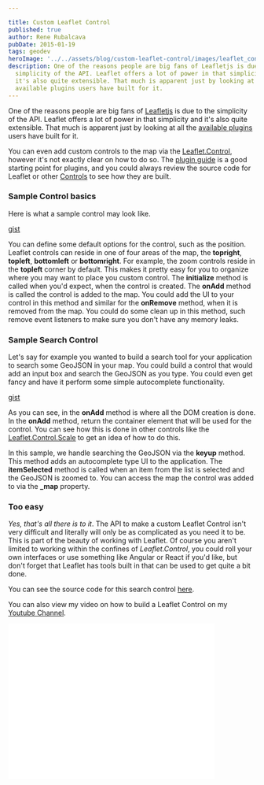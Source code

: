 ```yaml
---

title: Custom Leaflet Control
published: true
author: Rene Rubalcava
pubDate: 2015-01-19
tags: geodev
heroImage: '../../assets/blog/custom-leaflet-control/images/leaflet_controls.png'
description: One of the reasons people are big fans of Leafletjs is due to the
  simplicity of the API. Leaflet offers a lot of power in that simplicity and
  it's also quite extensible. That much is apparent just by looking at all the
  available plugins users have built for it.
---
```


One of the reasons people are big fans of [Leafletjs](http://leafletjs.com/) is
due to the simplicity of the API. Leaflet offers a lot of power in that
simplicity and it's also quite extensible. That much is apparent just by looking
at all the [available plugins](http://leafletjs.com/plugins.html) users have
built for it.

You can even add custom controls to the map via the
[Leaflet.Control](http://leafletjs.com/reference.html#control), however it's not
exactly clear on how to do so. The
[plugin guide](https://github.com/Leaflet/Leaflet/blob/master/PLUGIN-GUIDE.md)
is a good starting point for plugins, and you could always review the source
code for Leaflet or other
[Controls](https://github.com/perliedman/leaflet-control-geocoder) to see how
they are built.

### Sample Control basics

Here is what a sample control may look like.

[gist](https://gist.github.com/odoe/569382c48d200920873c)

You can define some default options for the control, such as the position.
Leaflet controls can reside in one of four areas of the map, the **topright**,
**topleft**, **bottomleft** or **bottomright**. For example, the zoom controls
reside in the **topleft** corner by default. This makes it pretty easy for you
to organize where you may want to place you custom control. The **initialize**
method is called when you'd expect, when the control is created. The **onAdd**
method is called the control is added to the map. You could add the UI to your
control in this method and similar for the **onRemove** method, when it is
removed from the map. You could do some clean up in this method, such remove
event listeners to make sure you don't have any memory leaks.

### Sample Search Control

Let's say for example you wanted to build a search tool for your application to
search some GeoJSON in your map. You could build a control that would add an
input box and search the GeoJSON as you type. You could even get fancy and have
it perform some simple autocomplete functionality.

[gist](https://gist.github.com/odoe/8b6467e93d5707e055ec)

As you can see, in the **onAdd** method is where all the DOM creation is done.
In the **onAdd** method, return the container element that will be used for the
control. You can see how this is done in other controls like the
[Leaflet.Control.Scale](https://github.com/Leaflet/Leaflet/blob/8a33e94c0e56634a749f378256905e9e23243483/src/control/Control.Scale.js)
to get an idea of how to do this.

In this sample, we handle searching the GeoJSON via the **keyup** method. This
method adds an autocomplete type UI to the application. The **itemSelected**
method is called when an item from the list is selected and the GeoJSON is
zoomed to. You can access the map the control was added to via the **\_map**
property.

### Too easy

_Yes, that's all there is to it_. The API to make a custom Leaflet Control isn't
very difficult and literally will only be as complicated as you need it to be.
This is part of the beauty of working with Leaflet. Of course you aren't limited
to working within the confines of _Leaflet.Control_, you could roll your own
interfaces or use something like Angular or React if you'd like, but don't
forget that Leaflet has tools built in that can be used to get quite a bit done.

You can see the source code for this search control
[here](https://github.com/odoe/leaflet-control-sample).

You can also view my video on how to build a Leaflet Control on my
[Youtube Channel](https://www.youtube.com/watch?v=kAwrqQDwVq0).

<iframe width="420" height="315" src="//www.youtube.com/embed/kAwrqQDwVq0" frameborder="0" allowfullscreen></iframe>
